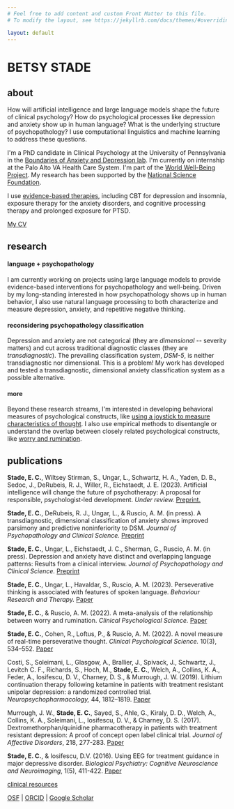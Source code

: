 ```yaml
---
# Feel free to add content and custom Front Matter to this file.
# To modify the layout, see https://jekyllrb.com/docs/themes/#overriding-theme-defaults

layout: default
---
```


# BETSY STADE

## about

How will artificial intelligence and large language models shape the future of clinical psychology? How do psychological processes like depression and anxiety show up in human language? What is the underlying structure of psychopathology? I use computational linguistics and machine learning to address these questions. 

I'm a PhD candidate in Clinical Psychology at the University of Pennsylvania in the [Boundaries of Anxiety and Depression lab](https://web.sas.upenn.edu/ruscio-lab/). I'm currently on internship at the Palo Alto VA Health Care System. I'm part of the [World Well-Being Project](https://wwbp.org/about.html). My research has been supported by the [National Science Foundation](https://www.nsfgrfp.org/).

I use [evidence-based therapies](https://div12.org/treatments/), including CBT for depression and insomnia, exposure therapy for the anxiety disorders, and cognitive processing therapy and prolonged exposure for PTSD. 

<a href="assets/EStade_CV.pdf" target="_blank">My CV</a>



## research

#### language + psychopathology
I am currently working on projects using large language models to provide evidence-based interventions for psychopathology and well-being. Driven by my long-standing interested in how psychopathology shows up in human behavior, I also use natural language processing to both characterize and measure depression, anxiety, and repetitive negative thinking. 

#### reconsidering psychopathology classification 
Depression and anxiety are not categorical (they are *dimensional* -- severity matters) and cut across traditional diagnostic classes (they are *transdiagnostic*). The prevailing classification system, *DSM-5*, is neither transdiagnostic nor dimensional. This is a problem! My work has developed and tested a transdiagnostic, dimensional anxiety classification system as a possible alternative. 

#### more
Beyond these research streams, I'm interested in developing behavioral measures of psychological constructs, like [using a joystick to measure characteristics of thought](https://doi.org/10.1177/21677026211038017). I also use empirical methods to disentangle or understand the overlap between closely related psychological constructs, like [worry and rumination](https://doi.org/10.1177/21677026221131309). 


## publications

**Stade, E. C.**, Wiltsey Stirman, S., Ungar, L., Schwartz, H. A., Yaden, D. B., Sedoc, J., DeRubeis, R. J., Willer, R., Eichstaedt, J. E. (2023). Artificial intelligence will change the future of psychotherapy: A proposal for responsible, psychologist-led development. *Under review.* [Preprint.](https://psyarxiv.com/cuzvr)

**Stade, E. C.**, DeRubeis, R. J., Ungar, L., & Ruscio, A. M. (in press). A transdiagnostic, dimensional classification of anxiety shows improved parsimony and predictive noninferiority to DSM. *Journal of Psychopathology and Clinical Science.* [Preprint](https://psyarxiv.com/7qvcz/)

**Stade, E. C.**, Ungar, L., Eichstaedt, J. C., Sherman, G., Ruscio, A. M. (in press). Depression and anxiety have distinct and overlapping language patterns: Results from a clinical interview. *Journal of Psychopathology and Clinical Science.* [Preprint](https://psyarxiv.com/vkbnh)

**Stade, E. C.**, Ungar, L., Havaldar, S., Ruscio, A. M. (2023). Perseverative thinking is associated with features of spoken language. *Behaviour Research and Therapy.* [Paper](https://doi.org/10.1016/j.brat.2023.104307)

**Stade, E. C.**, & Ruscio, A. M. (2022). A meta-analysis of the relationship between worry and
rumination. *Clinical Psychological Science.* [Paper](https://doi.org/10.1177/21677026221131309)

**Stade, E. C.**, Cohen, R., Loftus, P., & Ruscio, A. M. (2022). A novel measure of real-time
perseverative thought. *Clinical Psychological Science.* 10(3), 534–552. [Paper](https://doi.org/10.1177/21677026211038017)

Costi, S., Soleimani, L., Glasgow, A., Brallier, J., Spivack, J., Schwartz, J., Levitch C. F., Richards, S., Hoch, M., **Stade, E. C.**, Welch, A., Collins, K. A., Feder, A., Iosifescu, D. V., Charney, D. S., & Murrough, J. W. (2019). Lithium continuation therapy following ketamine in patients
with treatment resistant unipolar depression: a randomized controlled trial.
*Neuropsychopharmacology,* 44, 1812–1819. [Paper](https://doi.org/10.1038/s41386-019-0365-0)

Murrough, J. W., **Stade, E. C.**, Sayed, S., Ahle, G., Kiraly, D. D., Welch, A., Collins, K. A.,
Soleimani, L., Iosifescu, D. V., & Charney, D. S. (2017). Dextromethorphan/quinidine
pharmacotherapy in patients with treatment resistant depression: A proof of concept open
label clinical trial. *Journal of Affective Disorders*, 218, 277-283. [Paper](
https://doi.org/10.1016/j.jad.2017.04.072)

**Stade, E. C.**, & Iosifescu, D.V. (2016). Using EEG for treatment guidance in major depressive
disorder. *Biological Psychiatry: Cognitive Neuroscience and Neuroimaging*, 1(5), 411-422. [Paper](
https://doi.org/10.1016/j.bpsc.2016.06.002)


[clinical resources](resources)


[OSF](https://osf.io/h3d4g/) | 
[ORCID](https://orcid.org/0000-0001-6409-848X) |
[Google Scholar](https://scholar.google.com/citations?user=QOfZXaIAAAAJ&hl=en&authuser=2)


<!---
[here's a link to open a file](assets/biscuit.png)


I'll do postdoctoral fellowship at Stanford University jointly in the [Computational Psychology and Well-Being](https://cpwb.stanford.edu/) and [Fidelity, Adaptation, Sustainability, and Training](https://med.stanford.edu/fastlab.html) labs. 

-->



